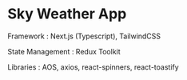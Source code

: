 # Sky Weather App

Framework : Next.js (Typescript), TailwindCSS

State Management : Redux Toolkit

Libraries : AOS, axios, react-spinners, react-toastify

